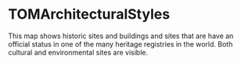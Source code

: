 # TOMArchitecturalStyles
This map shows historic sites and buildings and sites that are
have an official status in one of the many heritage registries in
the world.
Both cultural and environmental sites are visible.
